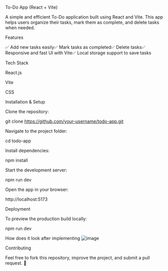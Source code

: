 To-Do App (React + Vite)

A simple and efficient To-Do application built using React and Vite. This app helps users organize their tasks, mark them as complete, and delete tasks when needed.

Features

✅ Add new tasks easily✅ Mark tasks as completed✅ Delete tasks✅ Responsive and fast UI with Vite✅ Local storage support to save tasks

Tech Stack

React.js

Vite

CSS 

Installation & Setup

Clone the repository:

git clone https://github.com/your-username/todo-app.git

Navigate to the project folder:

cd todo-app

Install dependencies:

npm install

Start the development server:

npm run dev

Open the app in your browser:

http://localhost:5173

Deployment

To preview the production build locally:

npm run dev

How does it look after implementing
 ![image](https://github.com/user-attachments/assets/6ccc3bba-89ba-4ab5-92de-6628e50d913e)


Contributing

Feel free to fork this repository, improve the project, and submit a pull request. 🚀
